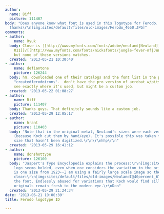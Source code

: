 ```yaml
---
author:
  name: Biff
  picture: 111407
body: "Does anyone know what font is used in this logotype for Ferodo, they make brakes\u2026\r\nMany
  thanks\r\n[img:sites/default/files/old-images/Ferodo_4660.JPG]"
comments:
- author:
    name: Ryuk
  body: Close is [[http://www.myfonts.com/fonts/adobe/neuland|Neuland]]/[[http://www.myfonts.com/fonts/bitstream/informal-011/|Neuland
    011]]/[[http://www.myfonts.com/fonts/nicksfonts/jungle-fever-nf|Jungle Fever]]
    but none of these versions matches.
  created: '2013-05-21 10:30:40'
- author:
    name: defiantone
    picture: 126244
  body: hm. downloaded one of their catalogs and the font list in the pdf includes
    "createdferodoicons".  don't have the pro version of acrobat w/pitstop here to
    see exactly where it's used, but might be a custom job.
  created: '2013-05-22 01:08:27'
- author:
    name: Biff
    picture: 111407
  body: Thanks guys. That definitely sounds like a custom job.
  created: '2013-05-29 12:05:17'
- author:
    name: hrant
    picture: 110403
  body: "Note that in the original metal, Neuland's sizes were each very different
    (because Koch cut them by hand/eye). It's possible this was taken from a particular
    size that hasn't been digitized.\r\n\r\nhhp\r\n"
  created: '2013-05-29 16:41:12'
- author:
    name: donshottype
    picture: 126100
  body: "Jaspert's Type Encyclopedia explains the process:\r\n[img:sites/default/files/old-images/NeulandInfo__5996.jpg]\r\nThe
    logo seems bolded, even when one considers the variation in the original. Here
    is one size from 1923--I am using a fairly large scale image so the details are
    clear:\r\n[img:sites/default/files/old-images/NeulandI@40percent_6731.jpg]\r\nLove
    the font. Endlessly abused for variations that Koch would find silly, but the
    originals remain fresh to the modern eye.\r\nDon"
  created: '2013-05-29 21:24:34'
date: '2013-05-21 10:00:39'
title: Ferodo logotype ID

---
```

